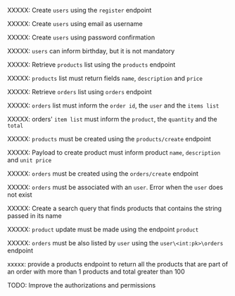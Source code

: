 XXXXX: Create `users` using the `register` endpoint

XXXXX: Create `users` using email as username

XXXXX: Create `users` using password confirmation

XXXXX: `users` can inform birthday, but it is not mandatory 

XXXXX: Retrieve `products` list using the `products` endpoint

XXXXX: `products` list must return fields `name`, `description` and `price`

XXXXX: Retrieve `orders` list using `orders` endpoint <br>

XXXXX: `orders` list must inform the `order id`, the `user` and the `items list`

XXXXX: orders' `item list` must inform the `product`, the `quantity` and the `total`

XXXXX: `products` must be created using the `products/create` endpoint

XXXXX: Payload to create product must inform product `name`, `description` and `unit price`

XXXXX: `orders` must be created using the `orders/create` endpoint

XXXXX: `orders` must be associated with an `user`. Error when the `user` does not exist

XXXXX: Create a search query that finds products that contains the string passed in its name

XXXXX: `product` update must be made using the endpoint `product`

XXXXX: `orders` must be also listed by `user` using the `user\<int:pk>\orders` endpoint

xxxxx: provide a products endpoint to return all the products that are part of an order with more than 1 products and total greater than 100

TODO: Improve the authorizations and permissions


